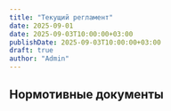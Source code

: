 ```yaml
---
title: "Текущий регламент"
date: 2025-09-01
date: 2025-09-03T10:00:00+03:00
publishDate: 2025-09-03T10:00:00+03:00
draft: true
author: "Admin"
---
```


## Нормотивные документы

